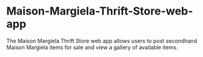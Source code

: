 # Maison-Margiela-Thrift-Store-web-app
The Maison Margiela Thrift Store web app allows users to post secondhand Maison Margiela items for sale and view a gallery of available items. 
